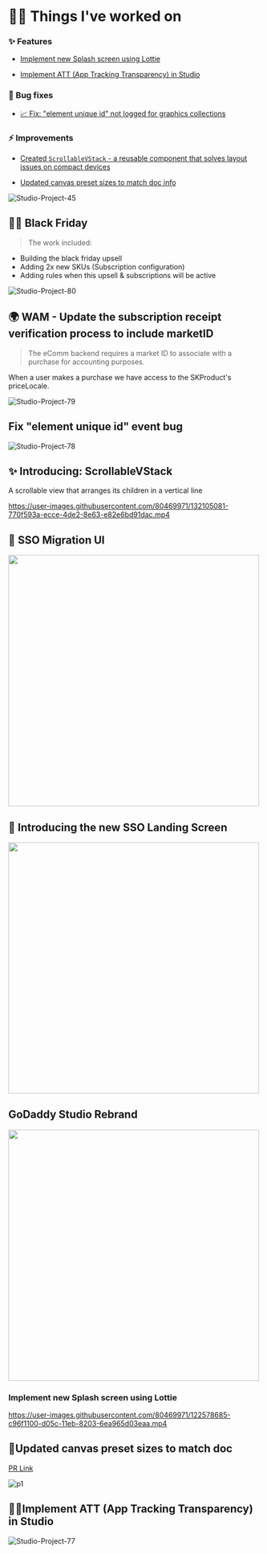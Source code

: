 # 👨‍🏭 Things I've worked on


### ✨ Features
- [Implement new Splash screen using Lottie](https://github.com/HugoPrinsloo/Logbook/blob/develop/README.md#implement-new-splash-screen-using-lottie)

- [Implement ATT (App Tracking Transparency) in Studio](https://github.com/HugoPrinsloo/Logbook/edit/develop/README.md#%EF%B8%8F%EF%B8%8Fimplement-att-app-tracking-transparency-in-studio)


### 🐞 Bug fixes
- [📈 Fix: "element unique id" not logged for graphics collections](https://github.com/HugoPrinsloo/Logbook/blob/develop/README.md#fix-element-unique-id-event-bug)

### ⚡️ Improvements

- [Created `ScrollableVStack` - a reusable component that solves layout issues on compact devices](https://github.com/HugoPrinsloo/Logbook/blob/develop/README.md#-introducing-scrollablevstack)

- [Updated canvas preset sizes to match doc info](https://github.com/HugoPrinsloo/Logbook/edit/develop/README.md#updated-canvas-preset-sizes-to-match-doc)



![Studio-Project-45](https://user-images.githubusercontent.com/80469971/188110342-55add04b-0e0e-4255-a59b-140af4e55769.png)



## 🏴‍☠️ Black Friday
> The work included: 
- Building the black friday upsell
- Adding 2x new SKUs (Subscription configuration)
- Adding rules when this upsell & subscriptions will be active

![Studio-Project-80](https://user-images.githubusercontent.com/80469971/198026474-7f2b95e1-251e-41b9-8619-8fb0280648bc.jpg)




## 🌍 WAM - Update the subscription receipt verification process to include marketID
> The eComm backend requires a market ID to associate with a purchase for accounting purposes.

When a user makes a purchase we have access to the SKProduct's priceLocale. 


![Studio-Project-79](https://user-images.githubusercontent.com/80469971/198025503-93c310c9-aff9-48a7-9e8b-2e51e9aec81d.jpg)

## Fix "element unique id" event bug


![Studio-Project-78](https://user-images.githubusercontent.com/80469971/198006793-81264bf3-a47a-4fec-a2c4-a74d0d3a5ecc.jpg)


## ✨ Introducing: ScrollableVStack

A scrollable view that arranges its children in a vertical line

https://user-images.githubusercontent.com/80469971/132105081-770f593a-ecce-4de2-8e63-e82e6bd91dac.mp4




## 🧳 SSO Migration UI
<img width="500" src="https://user-images.githubusercontent.com/80469971/128394811-eed1e96f-90b1-4c4b-bc4f-02df87be7cea.jpg">





## 🛬 Introducing the new SSO Landing Screen
<img width="500" src="https://user-images.githubusercontent.com/80469971/126309489-08ed6ee7-be12-43fe-9d28-cd2d9f6d62a6.png">







## GoDaddy Studio Rebrand

<img width="500" src="https://user-images.githubusercontent.com/80469971/123388595-a20acd80-d5a1-11eb-830a-cd852f1a0647.png">


### Implement new Splash screen using Lottie


https://user-images.githubusercontent.com/80469971/122578685-c96f1100-d05c-11eb-8203-6ea965d03eaa.mp4



## 📐Updated canvas preset sizes to match doc

[PR Link](https://github.com/gdcorp-mobile/Over-iOS/pull/158)

![p1](https://user-images.githubusercontent.com/80469971/197999983-3af1c9df-5098-4a91-9a92-23778f1493b3.jpg)



## 🕵️‍♂️Implement ATT (App Tracking Transparency) in Studio


![Studio-Project-77](https://user-images.githubusercontent.com/80469971/197998739-e25bf606-b6f7-429f-bc5e-6d433f6b4a1a.jpg)
